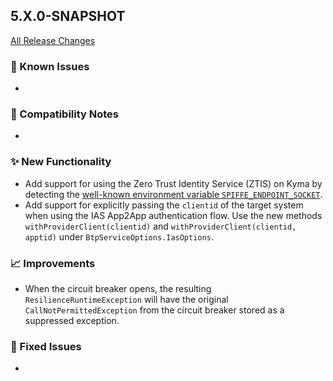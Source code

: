 ## 5.X.0-SNAPSHOT

[All Release Changes](https://github.com/SAP/cloud-sdk-java/releases)

### 🚧 Known Issues

- 

### 🔧 Compatibility Notes

- 

### ✨ New Functionality

- Add support for using the Zero Trust Identity Service (ZTIS) on Kyma by detecting the [well-known environment variable `SPIFFE_ENDPOINT_SOCKET`](https://github.com/spiffe/spiffe/blob/main/standards/SPIFFE_Workload_Endpoint.md#4-locating-the-endpoint).
- Add support for explicitly passing the `clientid` of the target system when using the IAS App2App authentication flow.
  Use the new methods `withProviderClient(clientid)` and `withProviderClient(clientid, apptid)` under `BtpServiceOptions.IasOptions`.

### 📈 Improvements

- When the circuit breaker opens, the resulting `ResilienceRuntimeException` will have the original `CallNotPermittedException` from the circuit breaker stored as a suppressed exception. 

### 🐛 Fixed Issues

- 
